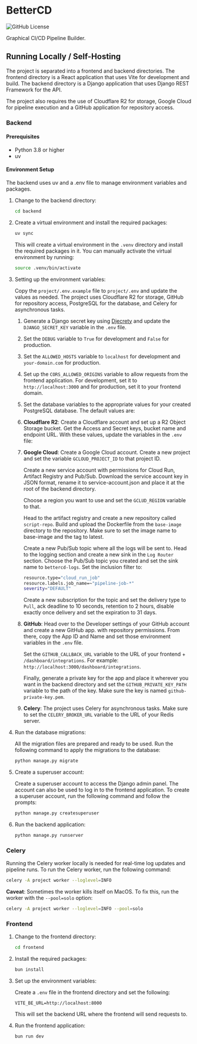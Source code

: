 # BetterCD

![GitHub License](https://img.shields.io/github/license/72mins/bettercd)

Graphical CI/CD Pipeline Builder.

## Running Locally / Self-Hosting

The project is separated into a frontend and backend directories. The frontend
directory is a React application that uses Vite for development and build.
The backend directory is a Django application that uses Django REST
Framework for the API.

The project also requires the use of Cloudflare R2 for storage, Google Cloud
for pipeline execution and a GitHub application for repository access.

### Backend

#### Prerequisites

- Python 3.8 or higher
- uv

#### Environment Setup

The backend uses uv and a .env file to manage environment variables and packages.

1. Change to the backend directory:

   ```bash
   cd backend
   ```

2. Create a virtual environment and install the required packages:

   ```bash
   uv sync
   ```

   This will create a virtual environment in the `.venv` directory and install
   the required packages in it. You can manually activate the virtual environment
   by running:

   ```bash
   source .venv/bin/activate
   ```

3. Setting up the environment variables:

   Copy the `project/.env.example` file to `project/.env` and update the values
   as needed. The project uses Cloudflare R2 for storage, GitHub for
   repository access, PostgreSQL for the database, and Celery for asynchronous
   tasks.

   1. Generate a Django secret key using [Djecrety](https://djecrety.ir/) and
      update the `DJANGO_SECRET_KEY` variable in the `.env` file.

   2. Set the `DEBUG` variable to `True` for development and `False` for production.

   3. Set the `ALLOWED_HOSTS` variable to `localhost` for development and
      `your-domain.com` for production.

   4. Set up the `CORS_ALLOWED_ORIGINS` variable to allow requests from the frontend
      application. For development, set it to `http://localhost:3000` and for
      production, set it to your frontend domain.

   5. Set the database variables to the appropriate values for your created
      PostgreSQL database. The default values are:

   6. **Cloudflare R2**: Create a Cloudflare account and set up a R2 Object
      Storage bucket. Get the Access and Secret keys, bucket name and endpoint URL.
      With these values, update the variables in the `.env` file:

   7. **Google Cloud**: Create a Google Cloud account. Create a new project and
      set the variable `GCLOUD_PROJECT_ID` to that project ID.

      Create a new service
      account with permissions for Cloud Run, Artifact Registry and Pub/Sub. Download
      the service account key in JSON format, rename it to service-account.json
      and place it at the root of the backend directory.

      Choose a region you want to use and set the `GCLUD_REGION` variable to that.

      Head to the artifact registry and create a new repository called `script-repo`.
      Build and upload the Dockerfile from the `base-image` directory to the repository.
      Make sure to set the image name to base-image and the tag to latest.

      Create a new Pub/Sub topic where all the logs will be sent to.
      Head to the logging section and create a new sink in the `Log Router` section.
      Choose the Pub/Sub topic you created and set the sink name to `bettercd-logs`.
      Set the inclusion filter to:

      ```bash
      resource.type="cloud_run_job"
      resource.labels.job_name=~"pipeline-job-*"
      severity="DEFAULT"
      ```

      Create a new subscription for the topic and set the delivery type to `Pull`,
      ack deadline to 10 seconds, retention to 2 hours, disable exactly once
      delivery and set the expiration to 31 days.

   8. **GitHub**: Head over to the Developer settings of your GitHub account
      and create a new GitHub app. with repository permissions.
      From there, copy the App ID and Name and set those environment
      variables in the `.env` file.

      Set the `GITHUB_CALLBACK_URL` variable to the URL of your frontend + `/dashboard/integrations`.
      For example: `http://localhost:3000/dashboard/integrations`.

      Finally, generate a private key for the app and place it wherever you
      want in the backend directory and set the `GITHUB_PRIVATE_KEY_PATH`
      variable to the path of the key. Make sure the key is named `github-private-key.pem`.

   9. **Celery**: The project uses Celery for asynchronous tasks. Make sure to set
      the `CELERY_BROKER_URL` variable to the URL of your Redis server.

4. Run the database migrations:

   All the migration files are prepared and ready to be used. Run the following command
   to apply the migrations to the database:

   ```bash
   python manage.py migrate
   ```

5. Create a superuser account:

   Create a superuser account to access the Django admin panel. The account
   can also be used to log in to the frontend application. To create a superuser
   account, run the following command and follow the prompts:

   ```bash
   python manage.py createsuperuser
   ```

6. Run the backend application:

   ```bash
   python manage.py runserver
   ```

### Celery

Running the Celery worker locally is needed for real-time log updates and
pipeline runs. To run the Celery worker, run the following command:

```bash
celery -A project worker --loglevel=INFO
```

**Caveat**: Sometimes the worker kills itself on MacOS. To fix this, run the
worker with the `--pool=solo` option:

```bash
celery -A project worker --loglevel=INFO --pool=solo
```

### Frontend

1. Change to the frontend directory:

   ```bash
   cd frontend
   ```

2. Install the required packages:

   ```bash
   bun install
   ```

3. Set up the environment variables:

   Create a `.env` file in the frontend directory and set the following:

   ```env
   VITE_BE_URL=http://localhost:8000
   ```

   This will set the backend URL where the frontend will send requests to.

4. Run the frontend application:

   ```bash
   bun run dev
   ```
